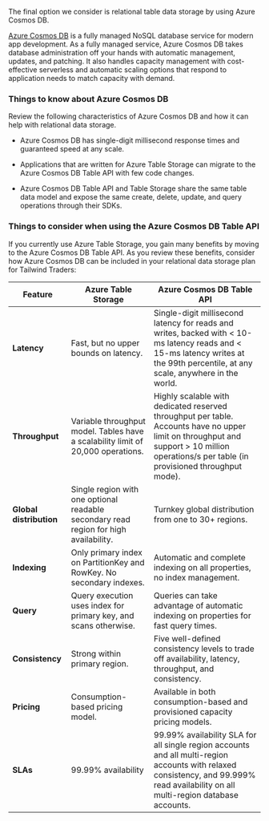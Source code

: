 
The final option we consider is relational table data storage by using Azure Cosmos DB.

[Azure Cosmos DB](https://azure.microsoft.com/services/cosmos-db/) is a fully managed NoSQL database service for modern app development. As a fully managed service, Azure Cosmos DB takes database administration off your hands with automatic management, updates, and patching. It also handles capacity management with cost-effective serverless and automatic scaling options that respond to application needs to match capacity with demand.

### Things to know about Azure Cosmos DB

Review the following characteristics of Azure Cosmos DB and how it can help with relational data storage.

- Azure Cosmos DB has single-digit millisecond response times and guaranteed speed at any scale. 

- Applications that are written for Azure Table Storage can migrate to the Azure Cosmos DB Table API with few code changes.

- Azure Cosmos DB Table API and Table Storage share the same table data model and expose the same create, delete, update, and query operations through their SDKs.

### Things to consider when using the Azure Cosmos DB Table API

If you currently use Azure Table Storage, you gain many benefits by moving to the Azure Cosmos DB Table API. As you review these benefits, consider how Azure Cosmos DB can be included in your relational data storage plan for Tailwind Traders:

| Feature| Azure Table Storage | Azure Cosmos DB Table API |
| --- | ---| --- |
| **Latency** | Fast, but no upper bounds on latency. | Single-digit millisecond latency for reads and writes, backed with < 10-ms latency reads and < 15-ms latency writes at the 99th percentile, at any scale, anywhere in the world. |
| **Throughput** | Variable throughput model. Tables have a scalability limit of 20,000 operations.| Highly scalable with dedicated reserved throughput per table. Accounts have no upper limit on throughput and support > 10 million operations/s per table (in provisioned throughput mode). |
| **Global distribution** | Single region with one optional readable secondary read region for high availability. | Turnkey global distribution from one to 30+ regions. |
| **Indexing** | Only primary index on PartitionKey and RowKey. No secondary indexes. | Automatic and complete indexing on all properties, no index management. |
| **Query** | Query execution uses index for primary key, and scans otherwise. | Queries can take advantage of automatic indexing on properties for fast query times. |
| **Consistency** | Strong within primary region. | Five well-defined consistency levels to trade off availability, latency, throughput, and consistency. |
| **Pricing** | Consumption-based pricing model. | Available in both consumption-based and provisioned capacity pricing models. |
| **SLAs** | 99.99% availability | 99.99% availability SLA for all single region accounts and all multi-region accounts with relaxed consistency, and 99.999% read availability on all multi-region database accounts. |